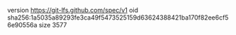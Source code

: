version https://git-lfs.github.com/spec/v1
oid sha256:1a5035a89293fe3ca49f5473525159d63624388421ba170f82ee6cf56e90556a
size 3577
